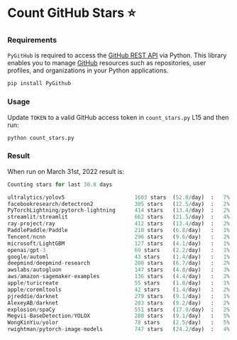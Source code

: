 # Count GitHub Stars ⭐

### Requirements

`PyGitHub` is required to access the [GitHub REST API] via Python. This library enables you to manage [GitHub] resources such as repositories, user profiles, and organizations in your Python applications.

[GitHub REST API]: https://docs.github.com/en/rest
[GitHub]: https://github.com

```bash
pip install PyGithub
```

### Usage

Update `TOKEN` to a valid GitHub access token in `count_stars.py` L15 and then run:

```python
python count_stars.py
```

### Result

When run on March 31st, 2022 result is:

```python
Counting stars for last 30.8 days

ultralytics/yolov5                      1603 stars  (52.0/day)  :   7%|▋         | 1603/24085 [00:12<02:48, 133.15it/s]
facebookresearch/detectron2             385 stars   (12.5/day)  :   2%|▏         | 385/20348 [00:03<02:46, 119.57it/s]
PyTorchLightning/pytorch-lightning      414 stars   (13.4/day)  :   2%|▏         | 414/17852 [00:03<02:16, 127.75it/s]
streamlit/streamlit                     662 stars   (21.5/day)  :   4%|▎         | 662/18475 [00:05<02:15, 131.23it/s]
ray-project/ray                         412 stars   (13.4/day)  :   2%|▏         | 412/19701 [00:03<03:06, 103.19it/s]
PaddlePaddle/Paddle                     210 stars   (6.8/day)   :   1%|          | 210/17868 [00:01<02:31, 116.34it/s]
Tencent/ncnn                            296 stars   (9.6/day)   :   2%|▏         | 296/14171 [00:02<01:50, 125.60it/s]
microsoft/LightGBM                      127 stars   (4.1/day)   :   1%|          | 127/13609 [00:01<02:29, 90.12it/s]
openai/gpt-3                            69 stars    (2.2/day)   :   1%|          | 69/11139 [00:00<02:20, 78.58it/s]
google/automl                           43 stars    (1.4/day)   :   1%|          | 43/4939 [00:00<00:48, 101.11it/s]
deepmind/deepmind-research              208 stars   (6.7/day)   :   2%|▏         | 208/9923 [00:01<01:20, 120.49it/s]
awslabs/autogluon                       147 stars   (4.8/day)   :   3%|▎         | 147/4305 [00:01<00:36, 114.93it/s]
aws/amazon-sagemaker-examples           136 stars   (4.4/day)   :   2%|▏         | 136/6721 [00:01<01:02, 105.61it/s]
apple/turicreate                        55 stars    (1.8/day)   :   1%|          | 55/10646 [00:00<01:22, 127.75it/s]
apple/coremltools                       42 stars    (1.4/day)   :   2%|▏         | 42/2608 [00:00<00:25, 100.24it/s]
pjreddie/darknet                        279 stars   (9.1/day)   :   1%|          | 279/22482 [00:02<02:52, 128.97it/s]
AlexeyAB/darknet                        283 stars   (9.2/day)   :   2%|▏         | 283/18772 [00:02<02:15, 136.74it/s]
explosion/spaCy                         551 stars   (17.9/day)  :   2%|▏         | 551/23043 [00:04<03:04, 121.72it/s]
Megvii-BaseDetection/YOLOX              280 stars   (9.1/day)   :   5%|▍         | 280/6016 [00:02<00:41, 138.38it/s]
WongKinYiu/yolor                        78 stars    (2.5/day)   :   5%|▌         | 78/1470 [00:00<00:10, 133.42it/s]
rwightman/pytorch-image-models          747 stars   (24.2/day)  :   4%|▍         | 747/17392 [00:05<02:02, 136.22it/s]
```

